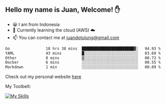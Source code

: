 ## Hello my name is Juan, Welcome! ✋

- 😀 I am from Indonesia
- 📖 Currently learning the cloud (AWS) ☁️
- 📫 You can contact me at juandotulung@gmail.com

<!--START_SECTION:waka-->

```txt
Go                18 hrs 38 mins  ███████████████████████▓░   94.93 %
YAML              43 mins         █░░░░░░░░░░░░░░░░░░░░░░░░   03.69 %
Other             8 mins          ▒░░░░░░░░░░░░░░░░░░░░░░░░   00.73 %
Docker            6 mins          ░░░░░░░░░░░░░░░░░░░░░░░░░   00.55 %
Markdown          1 min           ░░░░░░░░░░░░░░░░░░░░░░░░░   00.09 %
```

<!--END_SECTION:waka-->

Check out my personal website [here](https://juanchristian.com)

My Toolbelt:

[![My Skills](https://skillicons.dev/icons?i=go,js,ts,nodejs,express,react,nextjs,vue,tailwind,vite,html,css,python,php,aws,bash,linux,postgres,mysql,redis,kafka,docker,vercel,netlify,vscode,figma)](https://skillicons.dev)

